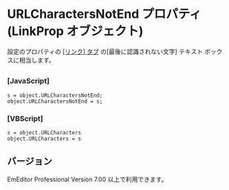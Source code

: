 # URLCharactersNotEnd プロパティ (LinkProp オブジェクト)

設定のプロパティの [\[リンク\] タブ](../../dlg/properties/link/index) の\[最後に認識されない文字\] テキスト ボックスに相当します。

## 

### \[JavaScript\]

```
s = object.URLCharactersNotEnd;
object.URLCharactersNotEnd = s;
```

### \[VBScript\]

```
s = object.URLCharacters
object.URLCharacters = s
```

## バージョン

EmEditor Professional Version 7.00 以上で利用できます。

